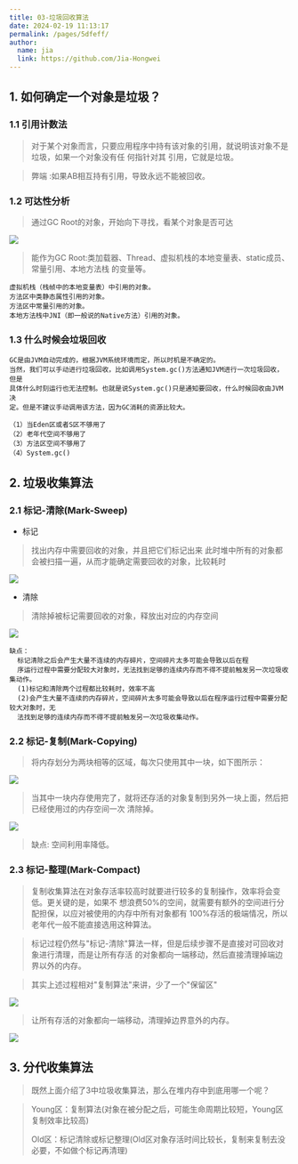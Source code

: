 ```yaml
---
title: 03-垃圾回收算法
date: 2024-02-19 11:13:17
permalink: /pages/5dfeff/
author: 
  name: jia
  link: https://github.com/Jia-Hongwei
---
```


## 1. 如何确定一个对象是垃圾？

### 1.1 引用计数法
> 对于某个对象而言，只要应用程序中持有该对象的引用，就说明该对象不是垃圾，如果一个对象没有任
何指针对其
引用，它就是垃圾。

> 弊端 :如果AB相互持有引用，导致永远不能被回收。
### 1.2 可达性分析
> 通过GC Root的对象，开始向下寻找，看某个对象是否可达

<img src="https://jsd.cdn.zzko.cn/gh/Jia-Hongwei/picx-images-hosting@master/image.3em5oxpq1ns0.png">

> 能作为GC Root:类加载器、Thread、虚拟机栈的本地变量表、static成员、常量引用、本地方法栈
的变量等。

```text
虚拟机栈（栈帧中的本地变量表）中引用的对象。
方法区中类静态属性引用的对象。
方法区中常量引用的对象。
本地方法栈中JNI（即一般说的Native方法）引用的对象。
```

### 1.3 什么时候会垃圾回收
```text
GC是由JVM自动完成的，根据JVM系统环境而定，所以时机是不确定的。
当然，我们可以手动进行垃圾回收，比如调用System.gc()方法通知JVM进行一次垃圾回收，但是
具体什么时刻运行也无法控制。也就是说System.gc()只是通知要回收，什么时候回收由JVM决
定。但是不建议手动调用该方法，因为GC消耗的资源比较大。
```

```text
（1）当Eden区或者S区不够用了
（2）老年代空间不够用了
（3）方法区空间不够用了
（4）System.gc()
```

## 2. 垃圾收集算法

### 2.1 标记-清除(Mark-Sweep)
+ 标记
> 找出内存中需要回收的对象，并且把它们标记出来
> 此时堆中所有的对象都会被扫描一遍，从而才能确定需要回收的对象，比较耗时
<img src="https://jsd.cdn.zzko.cn/gh/Jia-Hongwei/picx-images-hosting@master/image.72pdmuwp0bg0.webp">

+ 清除
> 清除掉被标记需要回收的对象，释放出对应的内存空间
<img src="https://jsd.cdn.zzko.cn/gh/Jia-Hongwei/picx-images-hosting@master/image.4fxw9q7zbu00.webp">

```text
缺点：
  标记清除之后会产生大量不连续的内存碎片，空间碎片太多可能会导致以后在程
  序运行过程中需要分配较大对象时，无法找到足够的连续内存而不得不提前触发另一次垃圾收集动作。
  (1)标记和清除两个过程都比较耗时，效率不高
  (2)会产生大量不连续的内存碎片，空间碎片太多可能会导致以后在程序运行过程中需要分配较大对象时，无
  法找到足够的连续内存而不得不提前触发另一次垃圾收集动作。
```

### 2.2 标记-复制(Mark-Copying)
> 将内存划分为两块相等的区域，每次只使用其中一块，如下图所示：

<img src="https://jsd.cdn.zzko.cn/gh/Jia-Hongwei/picx-images-hosting@master/image.502743pdrt80.webp">

> 当其中一块内存使用完了，就将还存活的对象复制到另外一块上面，然后把已经使用过的内存空间一次
清除掉。
<img src="https://jsd.cdn.zzko.cn/gh/Jia-Hongwei/picx-images-hosting@master/image.1hrx17xmz0xs.webp">

> 缺点: 空间利用率降低。

### 2.3 标记-整理(Mark-Compact)

> 复制收集算法在对象存活率较高时就要进行较多的复制操作，效率将会变低。更关键的是，如果不
想浪费50%的空间，就需要有额外的空间进行分配担保，以应对被使用的内存中所有对象都有
100%存活的极端情况，所以老年代一般不能直接选用这种算法。

> 标记过程仍然与"标记-清除"算法一样，但是后续步骤不是直接对可回收对象进行清理，而是让所有存活
的对象都向一端移动，然后直接清理掉端边界以外的内存。

> 其实上述过程相对"复制算法"来讲，少了一个"保留区"

<img src="https://jsd.cdn.zzko.cn/gh/Jia-Hongwei/picx-images-hosting@master/image.jcgaq9kmzig.webp">

> 让所有存活的对象都向一端移动，清理掉边界意外的内存。

<img src="https://jsd.cdn.zzko.cn/gh/Jia-Hongwei/picx-images-hosting@master/image.694sakluix80.webp">


## 3. 分代收集算法

> 既然上面介绍了3中垃圾收集算法，那么在堆内存中到底用哪一个呢？

> Young区：复制算法(对象在被分配之后，可能生命周期比较短，Young区复制效率比较高)
>
> Old区：标记清除或标记整理(Old区对象存活时间比较长，复制来复制去没必要，不如做个标记再清理)
 
